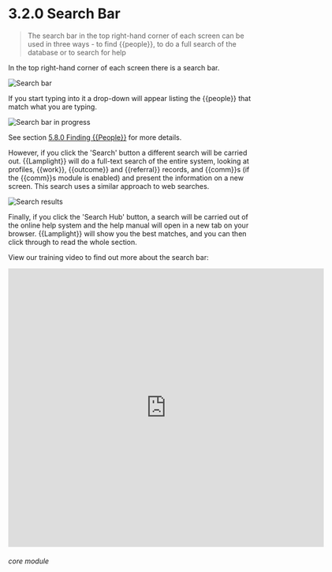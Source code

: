 # 3.2.0 Search Bar

> The search bar in the top right-hand corner of each screen can be used in three ways - to find {{people}}, to do a full search of the database or to search for help



In the top right-hand corner of each screen there is a search bar. 

![Search bar](3.2a_search_bar.png) 

If you start typing into it a drop-down will appear listing the {{people}} that match what you are typing. 

![Search bar in progress](3.2b_search_bar_in_progress.png)

See section [5.8.0 Finding {{People}}](/help/index/p/5.8.0) for more details.

However, if you click the 'Search' button a different search will be carried out. {{Lamplight}} will do a full-text search of the entire system, looking at profiles, {{work}}, {{outcome}} and {{referral}} records, and {{comm}}s (if the {{comm}}s module is enabled) and present the information on a new screen. This search uses a similar approach to web searches.

![Search results](13a.png)

Finally, if you click the 'Search Hub' button, a search will be carried out of the online help system and the help manual will open in a new tab on your browser. {{Lamplight}} will show you the best matches, and you can then click through to read the whole section. 

View our training video to find out more about the search bar:

<iframe width="640" height="564" src="https://player.vimeo.com/video/282516727" frameborder="0" allowFullScreen mozallowfullscreen webkitAllowFullScreen></iframe>


###### core module

